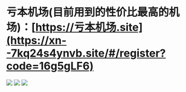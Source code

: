 # 亏本机场(目前用到的性价比最高的机场)：[https://亏本机场.site](https://xn--7kq24s4ynvb.site/#/register?code=16g5gLF6)

<div class="cheap-vpn-recommendation">
  <img src="https://github.com/vfdeclnc/cheap-vpn-recommendation/assets/138665345/a7a37ff8-a566-4d27-b93a-b8db466cb0b7"/>
  <img src="https://github.com/vfdeclnc/cheap-vpn-recommendation/assets/138665345/e33b74ac-c060-485e-9eab-9f3475713040"/>
  <img src="https://github.com/vfdeclnc/cheap-vpn-recommendation/assets/138665345/b798769c-2bc6-4754-9af1-dc0b546e386a"/>
</div>

<style>
  .cheap-vpn-recommendation img {
    pointer-events: none;
  }
</style>
